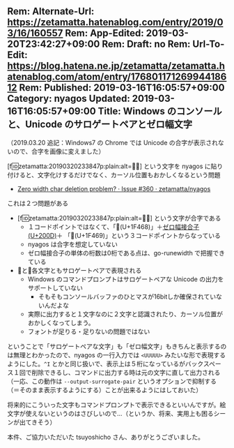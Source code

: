 Rem: Alternate-Url: https://zetamatta.hatenablog.com/entry/2019/03/16/160557
Rem: App-Edited: 2019-03-20T23:42:27+09:00
Rem: Draft: no
Rem: Url-To-Edit: https://blog.hatena.ne.jp/zetamatta/zetamatta.hatenablog.com/atom/entry/17680117126994418612
Rem: Published: 2019-03-16T16:05:57+09:00
Category: nyagos
Updated: 2019-03-16T16:05:57+09:00
Title: Windows のコンソールと、Unicode のサロゲートペアとゼロ幅文字
---
（2019.03.20 追記：Windows7 の Chrome では Unicode の合字が表示されないので、合字を画像に変えました）

[f:id:zetamatta:20190320233847p:plain:alt=👨‍👩] という文字を nyagos に貼り付けると、文字化けするだけでなく、カーソル位置もおかしくなるという問題

* [Zero width char deletion problem? · Issue #360 · zetamatta/nyagos](https://github.com/zetamatta/nyagos/issues/360)

これは２つ問題がある

* [f:id:zetamatta:20190320233847p:plain:alt=👨‍👩] という文字が合字である
    * １コードポイントではなくて、「👨(U+1F468)」＋[ゼロ幅接合子(U+200D)](https://ja.wikipedia.org/wiki/%E3%82%BC%E3%83%AD%E5%B9%85%E6%8E%A5%E5%90%88%E5%AD%90)＋ 「👩(U+1F469)」という３コードポイントからなっている
    * nyagos は合字を想定していない
    * ゼロ幅接合子の単体の桁数は0桁である点は、go-runewidth で把握できている
* 👨と👩各文字ともサロゲートペアで表現される
    * Windows のコマンドプロンプトはサロゲートペアな Unicode の出力をサポートしていない
       * そもそもコンソールバッファのひとマスが16bitしか確保されていないんだよな
    * 実際に出力すると１文字なのに２文字と認識されたり、カーソル位置がおかしくなってしまう。
    * フォントが足りる・足りないの問題ではない

ということで「サロゲートペアな文字」も「ゼロ幅文字」もきちんと表示するのは無理とわかったので、nyagos の一行入力では `<UUUUU>` みたいな形で表現するようにした。`^I` とかと同じ扱いで、表示上は５桁になっているがバックスペース１回で削除できるし、コマンドに出力する時は元の文字に直して出力される
（一応、この動作は `--output-surrogate-pair` というオプションで抑制する（＝そのまま表示するようにする）ことが出来るようにはしておいた）

将来的にこういった文字もコマンドプロンプトで表示できるといいんですが。絵文字が使えないというのはさびしいので…（というか、将来、実用上も困るシーンが出てきそう）

本件、ご協力いただいた tsuyoshicho さん、ありがとうございました。